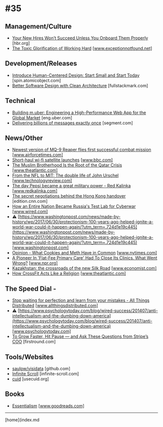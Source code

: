 # #35

 ## Management/Culture
* [Your New Hires Won’t Succeed Unless You Onboard Them Properly](https://hbr.org/2017/06/your-new-hires-wont-succeed-unless-you-onboard-them-properly) [hbr.org]
* [The Toxic Glorification of Working Hard](https://www.exceptionnotfound.net/the-toxic-glorification-of-working-hard/) [www.exceptionnotfound.net]

 ## Development/Releases
* [Introduce Human-Centered Design: Start Small and Start Today](https://spin.atomicobject.com/2017/06/26/introduce-human-centered-design/) [spin.atomicobject.com]
* [Better Software Design with Clean Architecture](https://fullstackmark.com/post/11/better-software-design-with-clean-architecture) [fullstackmark.com]

 ## Technical
* [Building m.uber: Engineering a High-Performance Web App for the Global Market](https://eng.uber.com/m-uber/) [eng.uber.com]
* [Delivering billions of messages exactly once](https://segment.com/blog/exactly-once-delivery/) [segment.com]

 ## News/Other
* [Newest version of MQ-9 Reaper flies first successful combat mission](https://www.airforcetimes.com/articles/newest-version-of-mq-9-reaper-flies-first-successful-combat-mission) [www.airforcetimes.com]
* [Short-haul wi-fi satellite launches](http://www.bbc.com/news/science-environment-40435832) [www.bbc.com]
* [The Muslim Brotherhood Is the Root of the Qatar Crisis](https://www.theatlantic.com/international/archive/2017/07/muslim-brotherhood-qatar/532380/) [www.theatlantic.com]
* [From the NFL to MIT: The double life of John Urschel](https://www.technologyreview.com/s/607988/from-the-nfl-to-mit-the-double-life-of-john-urschel/) [www.technologyreview.com]
* [The day Pepsi became a great military power - Red Kalinka](http://www.redkalinka.com/Russian-Blog/78/_The-day-Pepsi-became-a-great-military-power/) [www.redkalinka.com]
* [The secret negotiations behind the Hong Kong handover](http://edition.cnn.com/2017/06/18/asia/hong-kong-handover-china-uk-thatcher/index.html) [edition.cnn.com]
* [How an Entire Nation Became Russia's Test Lab for Cyberwar](https://www.wired.com/story/russian-hackers-attack-ukraine/) [www.wired.com]
* &#9888; [https://www.washingtonpost.com/news/made-by-history/wp/2017/06/30/protectionism-100-years-ago-helped-ignite-a-world-war-could-it-happen-again/?utm_term=.724d1e19c445](https://www.washingtonpost.com/news/made-by-history/wp/2017/06/30/protectionism-100-years-ago-helped-ignite-a-world-war-could-it-happen-again/?utm_term=.724d1e19c445) [www.washingtonpost.com]
* [Opinion - What Cookies and Meth Have in Common](https://www.nytimes.com/2017/06/30/opinion/sunday/what-cookies-and-meth-have-in-common.html) [www.nytimes.com]
* [A Pioneer In 'Flat-Fee Primary Care' Had To Close Its Clinics. What Went Wrong?](http://www.npr.org/sections/health-shots/2017/06/20/533562142/a-pioneer-in-flat-fee-primary-care-had-to-close-its-clinics-what-went-wrong) [www.npr.org]
* [Kazakhstan: the crossroads of the new Silk Road](http://www.economist.com/news/asia/21724435-worlds-biggest-landlocked-country-open-business-only-half-ready-it-kazakhstan) [www.economist.com]
* [How CrossFit Acts Like a Religion](https://www.theatlantic.com/health/archive/2017/06/the-church-of-crossfit/531501/) [www.theatlantic.com]

 ## The Speed Dial -
* [Stop waiting for perfection and learn from your mistakes - All Things Distributed](http://www.allthingsdistributed.com/2017/06/stop-waiting-for-perfection.html) [www.allthingsdistributed.com]
* &#9888; [https://www.psychologytoday.com/blog/wired-success/201407/anti-intellectualism-and-the-dumbing-down-america](https://www.psychologytoday.com/blog/wired-success/201407/anti-intellectualism-and-the-dumbing-down-america) [www.psychologytoday.com]
* [To Grow Faster, Hit Pause — and Ask These Questions from Stripe’s COO](http://firstround.com/review/to-grow-faster-hit-pause-and-ask-these-questions-from-stripes-coo/) [firstround.com]

 ## Tools/Websites
* [saulpw/visidata](https://github.com/saulpw/visidata) [github.com]
* [Infinite Scroll](https://infinite-scroll.com/) [infinite-scroll.com]
* [cuid](http://usecuid.org/) [usecuid.org]

 ## Books
* [Essentialism](https://www.goodreads.com/book/show/18077875-essentialism) [www.goodreads.com]
___
[home](index.md
